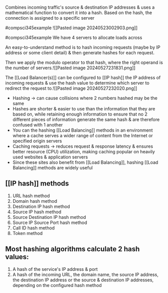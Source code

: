 Combines incoming traffic's source & destination IP addresses & uses a mathematical function to convert it into a hash. Based on the hash, the connection is assigned to a specific server

#compsci345example ![[Pasted image 20240523002903.png]]

#compsci345example 
We have 4 servers to allocate loads across

An easy-to-understand method is to hash incoming requests (maybe by IP address or some client detail) & then generate hashes for each request.

Then we apply the modulo operator to that hash, where the right operand is the number of servers.![[Pasted image 20240527231831.png]]

The [[Load Balancer(s)]] can be configured to [[IP hash]] the IP address of incoming requests & use the hash value to determine which server to redirect the request to.![[Pasted image 20240527232020.png]]

- Hashing $\rightarrow$ can cause collisions where 2 numbers hashed may be the same
- Hashes are shorter & easier to use than the information that they are based on, while retaining enough information to ensure that no 2 different pieces of information generate the same hash & are therefore confused with 1 another
- You can the hashing [[Load Balancing]] methods in an environment where a cache serves a wider range of content from the Internet or specified origin servers
- Caching requests $\rightarrow$ reduces request & response latency & ensures better resource (CPU) utilization, making caching popular on heavily used websites & application servers
- Since these sites also benefit from [[Load Balancing]], hashing [[Load Balancing]] methods are widely useful
## [[IP hash]] methods
1. URL hash method
2. Domain hash method
3. Destination IP hash method
4. Source IP hash method
5. Source Destination IP hash method
6. Source IP Source Port hash method
7. Call ID hash method
8. Token method
## Most hashing algorithms calculate 2 hash values:
1. A hash of the service's IP address & port
2. A hash of the incoming URL, the domain name, the source IP address, the destination IP address or the source & destination IP addresses, depending on the configured hash method